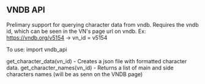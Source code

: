 ## VNDB API

Prelimary support for querying character data from vndb.
Requires the vndb id, which can be seen in the VN's page url on vndb.
Ex: https://vndb.org/v5154 -> vn_id = v5154

To use:
import vndb_api

get_character_data(vn_id) - Creates a json file with formatted character data.
get_character_names(vn_id) - Returns a list of main and side characters names (will be as senn on the VNDB page)
